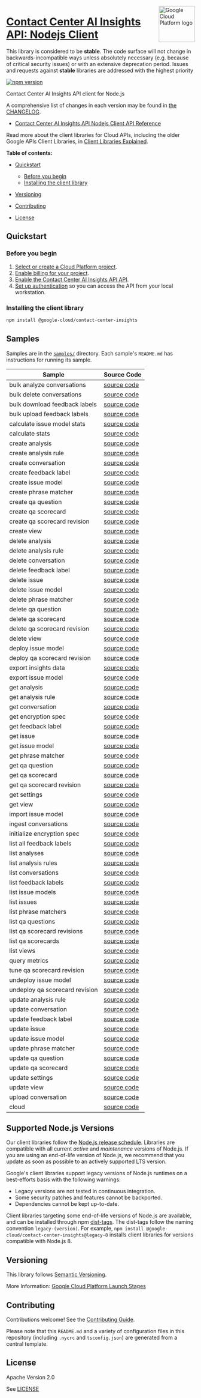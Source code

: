 [//]: # "This README.md file is auto-generated, all changes to this file will be lost."
[//]: # "The comments you see below are used to generate those parts of the template in later states."
<img src="https://avatars2.githubusercontent.com/u/2810941?v=3&s=96" alt="Google Cloud Platform logo" title="Google Cloud Platform" align="right" height="96" width="96"/>

# [Contact Center AI Insights API: Nodejs Client][homepage]

This library is considered to be **stable**. The code surface will not change in backwards-incompatible ways
unless absolutely necessary (e.g. because of critical security issues) or with
an extensive deprecation period. Issues and requests against **stable** libraries
are addressed with the highest priority

[![npm version](https://img.shields.io/npm/v/@google-cloud/contact-center-insights.svg)](https://www.npmjs.org/package/@google-cloud/contact-center-insights)

Contact Center AI Insights API client for Node.js

[//]: # "partials.introduction"

A comprehensive list of changes in each version may be found in
[the CHANGELOG][homepage_changelog].

* [Contact Center AI Insights API Nodejs Client API Reference](https://cloud.google.com/nodejs/docs/reference/contactcenterinsights/latest)


Read more about the client libraries for Cloud APIs, including the older
Google APIs Client Libraries, in [Client Libraries Explained][explained].

[explained]: https://cloud.google.com/apis/docs/client-libraries-explained

**Table of contents:**

* [Quickstart](#quickstart)
  * [Before you begin](#before-you-begin)
  * [Installing the client library](#installing-the-client-library)

* [Versioning](#versioning)
* [Contributing](#contributing)
* [License](#license)

## Quickstart
### Before you begin

1.  [Select or create a Cloud Platform project][projects].
1.  [Enable billing for your project][billing].
1.  [Enable the Contact Center AI Insights API API][enable_api].
1.  [Set up authentication][auth] so you can access the
    API from your local workstation.
### Installing the client library

```bash
npm install @google-cloud/contact-center-insights
```

[//]: # "partials.body"

## Samples

Samples are in the [`samples/`][homepage_samples] directory. Each sample's `README.md` has instructions for running its sample.

| Sample                      | Source Code                       |
| --------------------------- | --------------------------------- |
| bulk analyze conversations | [source code](https://github.com/googleapis/google-cloud-node/blob/main/packages/google-cloud-contactcenterinsights/samples/generated/v1/contact_center_insights.bulk_analyze_conversations.js) |
| bulk delete conversations | [source code](https://github.com/googleapis/google-cloud-node/blob/main/packages/google-cloud-contactcenterinsights/samples/generated/v1/contact_center_insights.bulk_delete_conversations.js) |
| bulk download feedback labels | [source code](https://github.com/googleapis/google-cloud-node/blob/main/packages/google-cloud-contactcenterinsights/samples/generated/v1/contact_center_insights.bulk_download_feedback_labels.js) |
| bulk upload feedback labels | [source code](https://github.com/googleapis/google-cloud-node/blob/main/packages/google-cloud-contactcenterinsights/samples/generated/v1/contact_center_insights.bulk_upload_feedback_labels.js) |
| calculate issue model stats | [source code](https://github.com/googleapis/google-cloud-node/blob/main/packages/google-cloud-contactcenterinsights/samples/generated/v1/contact_center_insights.calculate_issue_model_stats.js) |
| calculate stats | [source code](https://github.com/googleapis/google-cloud-node/blob/main/packages/google-cloud-contactcenterinsights/samples/generated/v1/contact_center_insights.calculate_stats.js) |
| create analysis | [source code](https://github.com/googleapis/google-cloud-node/blob/main/packages/google-cloud-contactcenterinsights/samples/generated/v1/contact_center_insights.create_analysis.js) |
| create analysis rule | [source code](https://github.com/googleapis/google-cloud-node/blob/main/packages/google-cloud-contactcenterinsights/samples/generated/v1/contact_center_insights.create_analysis_rule.js) |
| create conversation | [source code](https://github.com/googleapis/google-cloud-node/blob/main/packages/google-cloud-contactcenterinsights/samples/generated/v1/contact_center_insights.create_conversation.js) |
| create feedback label | [source code](https://github.com/googleapis/google-cloud-node/blob/main/packages/google-cloud-contactcenterinsights/samples/generated/v1/contact_center_insights.create_feedback_label.js) |
| create issue model | [source code](https://github.com/googleapis/google-cloud-node/blob/main/packages/google-cloud-contactcenterinsights/samples/generated/v1/contact_center_insights.create_issue_model.js) |
| create phrase matcher | [source code](https://github.com/googleapis/google-cloud-node/blob/main/packages/google-cloud-contactcenterinsights/samples/generated/v1/contact_center_insights.create_phrase_matcher.js) |
| create qa question | [source code](https://github.com/googleapis/google-cloud-node/blob/main/packages/google-cloud-contactcenterinsights/samples/generated/v1/contact_center_insights.create_qa_question.js) |
| create qa scorecard | [source code](https://github.com/googleapis/google-cloud-node/blob/main/packages/google-cloud-contactcenterinsights/samples/generated/v1/contact_center_insights.create_qa_scorecard.js) |
| create qa scorecard revision | [source code](https://github.com/googleapis/google-cloud-node/blob/main/packages/google-cloud-contactcenterinsights/samples/generated/v1/contact_center_insights.create_qa_scorecard_revision.js) |
| create view | [source code](https://github.com/googleapis/google-cloud-node/blob/main/packages/google-cloud-contactcenterinsights/samples/generated/v1/contact_center_insights.create_view.js) |
| delete analysis | [source code](https://github.com/googleapis/google-cloud-node/blob/main/packages/google-cloud-contactcenterinsights/samples/generated/v1/contact_center_insights.delete_analysis.js) |
| delete analysis rule | [source code](https://github.com/googleapis/google-cloud-node/blob/main/packages/google-cloud-contactcenterinsights/samples/generated/v1/contact_center_insights.delete_analysis_rule.js) |
| delete conversation | [source code](https://github.com/googleapis/google-cloud-node/blob/main/packages/google-cloud-contactcenterinsights/samples/generated/v1/contact_center_insights.delete_conversation.js) |
| delete feedback label | [source code](https://github.com/googleapis/google-cloud-node/blob/main/packages/google-cloud-contactcenterinsights/samples/generated/v1/contact_center_insights.delete_feedback_label.js) |
| delete issue | [source code](https://github.com/googleapis/google-cloud-node/blob/main/packages/google-cloud-contactcenterinsights/samples/generated/v1/contact_center_insights.delete_issue.js) |
| delete issue model | [source code](https://github.com/googleapis/google-cloud-node/blob/main/packages/google-cloud-contactcenterinsights/samples/generated/v1/contact_center_insights.delete_issue_model.js) |
| delete phrase matcher | [source code](https://github.com/googleapis/google-cloud-node/blob/main/packages/google-cloud-contactcenterinsights/samples/generated/v1/contact_center_insights.delete_phrase_matcher.js) |
| delete qa question | [source code](https://github.com/googleapis/google-cloud-node/blob/main/packages/google-cloud-contactcenterinsights/samples/generated/v1/contact_center_insights.delete_qa_question.js) |
| delete qa scorecard | [source code](https://github.com/googleapis/google-cloud-node/blob/main/packages/google-cloud-contactcenterinsights/samples/generated/v1/contact_center_insights.delete_qa_scorecard.js) |
| delete qa scorecard revision | [source code](https://github.com/googleapis/google-cloud-node/blob/main/packages/google-cloud-contactcenterinsights/samples/generated/v1/contact_center_insights.delete_qa_scorecard_revision.js) |
| delete view | [source code](https://github.com/googleapis/google-cloud-node/blob/main/packages/google-cloud-contactcenterinsights/samples/generated/v1/contact_center_insights.delete_view.js) |
| deploy issue model | [source code](https://github.com/googleapis/google-cloud-node/blob/main/packages/google-cloud-contactcenterinsights/samples/generated/v1/contact_center_insights.deploy_issue_model.js) |
| deploy qa scorecard revision | [source code](https://github.com/googleapis/google-cloud-node/blob/main/packages/google-cloud-contactcenterinsights/samples/generated/v1/contact_center_insights.deploy_qa_scorecard_revision.js) |
| export insights data | [source code](https://github.com/googleapis/google-cloud-node/blob/main/packages/google-cloud-contactcenterinsights/samples/generated/v1/contact_center_insights.export_insights_data.js) |
| export issue model | [source code](https://github.com/googleapis/google-cloud-node/blob/main/packages/google-cloud-contactcenterinsights/samples/generated/v1/contact_center_insights.export_issue_model.js) |
| get analysis | [source code](https://github.com/googleapis/google-cloud-node/blob/main/packages/google-cloud-contactcenterinsights/samples/generated/v1/contact_center_insights.get_analysis.js) |
| get analysis rule | [source code](https://github.com/googleapis/google-cloud-node/blob/main/packages/google-cloud-contactcenterinsights/samples/generated/v1/contact_center_insights.get_analysis_rule.js) |
| get conversation | [source code](https://github.com/googleapis/google-cloud-node/blob/main/packages/google-cloud-contactcenterinsights/samples/generated/v1/contact_center_insights.get_conversation.js) |
| get encryption spec | [source code](https://github.com/googleapis/google-cloud-node/blob/main/packages/google-cloud-contactcenterinsights/samples/generated/v1/contact_center_insights.get_encryption_spec.js) |
| get feedback label | [source code](https://github.com/googleapis/google-cloud-node/blob/main/packages/google-cloud-contactcenterinsights/samples/generated/v1/contact_center_insights.get_feedback_label.js) |
| get issue | [source code](https://github.com/googleapis/google-cloud-node/blob/main/packages/google-cloud-contactcenterinsights/samples/generated/v1/contact_center_insights.get_issue.js) |
| get issue model | [source code](https://github.com/googleapis/google-cloud-node/blob/main/packages/google-cloud-contactcenterinsights/samples/generated/v1/contact_center_insights.get_issue_model.js) |
| get phrase matcher | [source code](https://github.com/googleapis/google-cloud-node/blob/main/packages/google-cloud-contactcenterinsights/samples/generated/v1/contact_center_insights.get_phrase_matcher.js) |
| get qa question | [source code](https://github.com/googleapis/google-cloud-node/blob/main/packages/google-cloud-contactcenterinsights/samples/generated/v1/contact_center_insights.get_qa_question.js) |
| get qa scorecard | [source code](https://github.com/googleapis/google-cloud-node/blob/main/packages/google-cloud-contactcenterinsights/samples/generated/v1/contact_center_insights.get_qa_scorecard.js) |
| get qa scorecard revision | [source code](https://github.com/googleapis/google-cloud-node/blob/main/packages/google-cloud-contactcenterinsights/samples/generated/v1/contact_center_insights.get_qa_scorecard_revision.js) |
| get settings | [source code](https://github.com/googleapis/google-cloud-node/blob/main/packages/google-cloud-contactcenterinsights/samples/generated/v1/contact_center_insights.get_settings.js) |
| get view | [source code](https://github.com/googleapis/google-cloud-node/blob/main/packages/google-cloud-contactcenterinsights/samples/generated/v1/contact_center_insights.get_view.js) |
| import issue model | [source code](https://github.com/googleapis/google-cloud-node/blob/main/packages/google-cloud-contactcenterinsights/samples/generated/v1/contact_center_insights.import_issue_model.js) |
| ingest conversations | [source code](https://github.com/googleapis/google-cloud-node/blob/main/packages/google-cloud-contactcenterinsights/samples/generated/v1/contact_center_insights.ingest_conversations.js) |
| initialize encryption spec | [source code](https://github.com/googleapis/google-cloud-node/blob/main/packages/google-cloud-contactcenterinsights/samples/generated/v1/contact_center_insights.initialize_encryption_spec.js) |
| list all feedback labels | [source code](https://github.com/googleapis/google-cloud-node/blob/main/packages/google-cloud-contactcenterinsights/samples/generated/v1/contact_center_insights.list_all_feedback_labels.js) |
| list analyses | [source code](https://github.com/googleapis/google-cloud-node/blob/main/packages/google-cloud-contactcenterinsights/samples/generated/v1/contact_center_insights.list_analyses.js) |
| list analysis rules | [source code](https://github.com/googleapis/google-cloud-node/blob/main/packages/google-cloud-contactcenterinsights/samples/generated/v1/contact_center_insights.list_analysis_rules.js) |
| list conversations | [source code](https://github.com/googleapis/google-cloud-node/blob/main/packages/google-cloud-contactcenterinsights/samples/generated/v1/contact_center_insights.list_conversations.js) |
| list feedback labels | [source code](https://github.com/googleapis/google-cloud-node/blob/main/packages/google-cloud-contactcenterinsights/samples/generated/v1/contact_center_insights.list_feedback_labels.js) |
| list issue models | [source code](https://github.com/googleapis/google-cloud-node/blob/main/packages/google-cloud-contactcenterinsights/samples/generated/v1/contact_center_insights.list_issue_models.js) |
| list issues | [source code](https://github.com/googleapis/google-cloud-node/blob/main/packages/google-cloud-contactcenterinsights/samples/generated/v1/contact_center_insights.list_issues.js) |
| list phrase matchers | [source code](https://github.com/googleapis/google-cloud-node/blob/main/packages/google-cloud-contactcenterinsights/samples/generated/v1/contact_center_insights.list_phrase_matchers.js) |
| list qa questions | [source code](https://github.com/googleapis/google-cloud-node/blob/main/packages/google-cloud-contactcenterinsights/samples/generated/v1/contact_center_insights.list_qa_questions.js) |
| list qa scorecard revisions | [source code](https://github.com/googleapis/google-cloud-node/blob/main/packages/google-cloud-contactcenterinsights/samples/generated/v1/contact_center_insights.list_qa_scorecard_revisions.js) |
| list qa scorecards | [source code](https://github.com/googleapis/google-cloud-node/blob/main/packages/google-cloud-contactcenterinsights/samples/generated/v1/contact_center_insights.list_qa_scorecards.js) |
| list views | [source code](https://github.com/googleapis/google-cloud-node/blob/main/packages/google-cloud-contactcenterinsights/samples/generated/v1/contact_center_insights.list_views.js) |
| query metrics | [source code](https://github.com/googleapis/google-cloud-node/blob/main/packages/google-cloud-contactcenterinsights/samples/generated/v1/contact_center_insights.query_metrics.js) |
| tune qa scorecard revision | [source code](https://github.com/googleapis/google-cloud-node/blob/main/packages/google-cloud-contactcenterinsights/samples/generated/v1/contact_center_insights.tune_qa_scorecard_revision.js) |
| undeploy issue model | [source code](https://github.com/googleapis/google-cloud-node/blob/main/packages/google-cloud-contactcenterinsights/samples/generated/v1/contact_center_insights.undeploy_issue_model.js) |
| undeploy qa scorecard revision | [source code](https://github.com/googleapis/google-cloud-node/blob/main/packages/google-cloud-contactcenterinsights/samples/generated/v1/contact_center_insights.undeploy_qa_scorecard_revision.js) |
| update analysis rule | [source code](https://github.com/googleapis/google-cloud-node/blob/main/packages/google-cloud-contactcenterinsights/samples/generated/v1/contact_center_insights.update_analysis_rule.js) |
| update conversation | [source code](https://github.com/googleapis/google-cloud-node/blob/main/packages/google-cloud-contactcenterinsights/samples/generated/v1/contact_center_insights.update_conversation.js) |
| update feedback label | [source code](https://github.com/googleapis/google-cloud-node/blob/main/packages/google-cloud-contactcenterinsights/samples/generated/v1/contact_center_insights.update_feedback_label.js) |
| update issue | [source code](https://github.com/googleapis/google-cloud-node/blob/main/packages/google-cloud-contactcenterinsights/samples/generated/v1/contact_center_insights.update_issue.js) |
| update issue model | [source code](https://github.com/googleapis/google-cloud-node/blob/main/packages/google-cloud-contactcenterinsights/samples/generated/v1/contact_center_insights.update_issue_model.js) |
| update phrase matcher | [source code](https://github.com/googleapis/google-cloud-node/blob/main/packages/google-cloud-contactcenterinsights/samples/generated/v1/contact_center_insights.update_phrase_matcher.js) |
| update qa question | [source code](https://github.com/googleapis/google-cloud-node/blob/main/packages/google-cloud-contactcenterinsights/samples/generated/v1/contact_center_insights.update_qa_question.js) |
| update qa scorecard | [source code](https://github.com/googleapis/google-cloud-node/blob/main/packages/google-cloud-contactcenterinsights/samples/generated/v1/contact_center_insights.update_qa_scorecard.js) |
| update settings | [source code](https://github.com/googleapis/google-cloud-node/blob/main/packages/google-cloud-contactcenterinsights/samples/generated/v1/contact_center_insights.update_settings.js) |
| update view | [source code](https://github.com/googleapis/google-cloud-node/blob/main/packages/google-cloud-contactcenterinsights/samples/generated/v1/contact_center_insights.update_view.js) |
| upload conversation | [source code](https://github.com/googleapis/google-cloud-node/blob/main/packages/google-cloud-contactcenterinsights/samples/generated/v1/contact_center_insights.upload_conversation.js) |
| cloud | [source code](https://github.com/googleapis/google-cloud-node/blob/main/packages/google-cloud-contactcenterinsights/samples/generated/v1/snippet_metadata_google.cloud.contactcenterinsights.v1.json) |


## Supported Node.js Versions

Our client libraries follow the [Node.js release schedule](https://github.com/nodejs/release#release-schedule).
Libraries are compatible with all current _active_ and _maintenance_ versions of
Node.js.
If you are using an end-of-life version of Node.js, we recommend that you update
as soon as possible to an actively supported LTS version.

Google's client libraries support legacy versions of Node.js runtimes on a
best-efforts basis with the following warnings:

* Legacy versions are not tested in continuous integration.
* Some security patches and features cannot be backported.
* Dependencies cannot be kept up-to-date.

Client libraries targeting some end-of-life versions of Node.js are available, and
can be installed through npm [dist-tags](https://docs.npmjs.com/cli/dist-tag).
The dist-tags follow the naming convention `legacy-(version)`.
For example, `npm install @google-cloud/contact-center-insights@legacy-8` installs client libraries
for versions compatible with Node.js 8.

## Versioning

This library follows [Semantic Versioning](http://semver.org/).

More Information: [Google Cloud Platform Launch Stages][launch_stages]

[launch_stages]: https://cloud.google.com/terms/launch-stages

## Contributing

Contributions welcome! See the [Contributing Guide](https://github.com/googleapis/google-cloud-node/blob/main/packages/google-cloud-contactcenterinsights/CONTRIBUTING.md).

Please note that this `README.md`
and a variety of configuration files in this repository (including `.nycrc` and `tsconfig.json`)
are generated from a central template.

## License

Apache Version 2.0

See [LICENSE](https://github.com/googleapis/google-cloud-node/blob/main/packages/google-cloud-contactcenterinsights/LICENSE)

[shell_img]: https://gstatic.com/cloudssh/images/open-btn.png
[projects]: https://console.cloud.google.com/project
[billing]: https://support.google.com/cloud/answer/6293499#enable-billing
[enable_api]: https://console.cloud.google.com/flows/enableapi?apiid=contactcenterinsights.googleapis.com
[auth]: https://cloud.google.com/docs/authentication/external/set-up-adc-local
[homepage_samples]: https://github.com/googleapis/google-cloud-node/blob/main/packages/google-cloud-contactcenterinsights/samples
[homepage_changelog]: https://github.com/googleapis/google-cloud-node/blob/main/packages/google-cloud-contactcenterinsights/CHANGELOG.md
[homepage]: https://github.com/googleapis/google-cloud-node/blob/main/packages/google-cloud-contactcenterinsights
